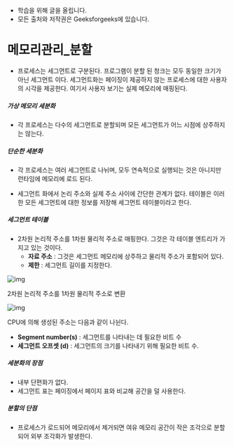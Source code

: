 - 학습을 위해 글을 올립니다.
- 모든 출처와 저작권은 Geeksforgeeks에 있습니다.

[^출처]: https://www.geeksforgeeks.org/



# 메모리관리_분할

- 프로세스는 세그먼트로 구분된다. 프로그램이 분할 된 청크는 모두 동일한 크기가 아닌 세그먼트 이다. 세그먼트화는 페이징이 제공하지 않는 프로세스에 대한 사용자의 시각을 제공한다. 여기서 사용자 보기는 실제 메모리에 매핑된다.

##### 가상 메모리 세분화

- 각 프로세스는 다수의 세그먼트로 분할되며 모든 세그먼트가 어느 시점에 상주하지는 않는다.

##### 단순한 세분화

- 각 프로세스는 여러 세그먼트로 나뉘며, 모두 연속적으로 실행되는 것은 아니지만 런타임에 메모리에 로드 된다.

- 세그먼트 화에서 논리 주소와 실제 주소 사이에 간단한 관계가 없다. 테이블은 이러한 모든 세그먼트에 대한 정보를 저장해 세그먼트 테이블이라고 한다.



##### 세그먼트 테이블

- 2차원 논리적 주소를 1차원 물리적 주소로 매핑한다. 그것은 각 테이블 엔트리가 가지고 있는 것이다.
  - **자료 주소** :  그것은 세그먼트 메모리에 상주하고 물리적 주소가 포함되어 있다.
  - **제한** : 세그먼트 길이를 지정한다.



![img](https://media.geeksforgeeks.org/wp-content/cdn-uploads/gq/2016/02/segmentation.png)

2차원 논리적 주소를 1차원 물리적 주소로 변환

![img](https://media.geeksforgeeks.org/wp-content/cdn-uploads/gq/2016/02/Translation.png)

CPU에 의해 생성된 주소는 다음과 같이 나뉜다.

- **Segment number(s)** : 세그먼트를 나타내는 데 필요한 비트 수
- **세그먼트 오프셋 (d)** : 세그먼트의 크기를 나타내기 위해 필요한 비트 수.



##### 세분화의 장점

- 내부 단편화가 없다.
- 세그먼트 표는 페이징에서 페이지 표와 비교해 공간을 덜 사용한다.

##### 분할의 단점

- 프로세스가 로드되어 메모리에서 제거되면 여유 메모리 공간이 작은 조각으로 분할되어 외부 조각화가 발생한다.